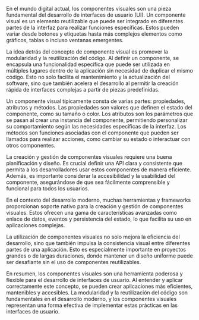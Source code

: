 En el mundo digital actual, los componentes visuales son una pieza fundamental del desarrollo de interfaces de usuario (UI). Un componente visual es un elemento reutilizable que puede ser integrado en diferentes partes de la interfaz para realizar funciones específicas. Estos pueden variar desde botones y etiquetas hasta más complejos elementos como gráficos, tablas o incluso ventanas emergentes.

La idea detrás del concepto de componente visual es promover la modularidad y la reutilización del código. Al definir un componente, se encapsula una funcionalidad específica que puede ser utilizada en múltiples lugares dentro de la aplicación sin necesidad de duplicar el mismo código. Esto no solo facilita el mantenimiento y la actualización del software, sino que también acelera el desarrollo al permitir la creación rápida de interfaces complejas a partir de piezas predefinidas.

Un componente visual típicamente consta de varias partes: propiedades, atributos y métodos. Las propiedades son valores que definen el estado del componente, como su tamaño o color. Los atributos son los parámetros que se pasan al crear una instancia del componente, permitiendo personalizar su comportamiento según las necesidades específicas de la interfaz. Los métodos son funciones asociadas con el componente que pueden ser llamados para realizar acciones, como cambiar su estado o interactuar con otros componentes.

La creación y gestión de componentes visuales requiere una buena planificación y diseño. Es crucial definir una API clara y consistente que permita a los desarrolladores usar estos componentes de manera eficiente. Además, es importante considerar la accesibilidad y la usabilidad del componente, asegurándose de que sea fácilmente comprensible y funcional para todos los usuarios.

En el contexto del desarrollo moderno, muchas herramientas y frameworks proporcionan soporte nativo para la creación y gestión de componentes visuales. Estos ofrecen una gama de características avanzadas como enlace de datos, eventos y persistencia del estado, lo que facilita su uso en aplicaciones complejas.

La utilización de componentes visuales no solo mejora la eficiencia del desarrollo, sino que también impulsa la consistencia visual entre diferentes partes de una aplicación. Esto es especialmente importante en proyectos grandes o de largas duraciones, donde mantener un diseño uniforme puede ser desafiante sin el uso de componentes reutilizables.

En resumen, los componentes visuales son una herramienta poderosa y flexible para el desarrollo de interfaces de usuario. Al entender y aplicar correctamente este concepto, se pueden crear aplicaciones más eficientes, mantenibles y accesibles. La modularidad y la reutilización del código son fundamentales en el desarrollo moderno, y los componentes visuales representan una forma efectiva de implementar estas prácticas en las interfaces de usuario.
